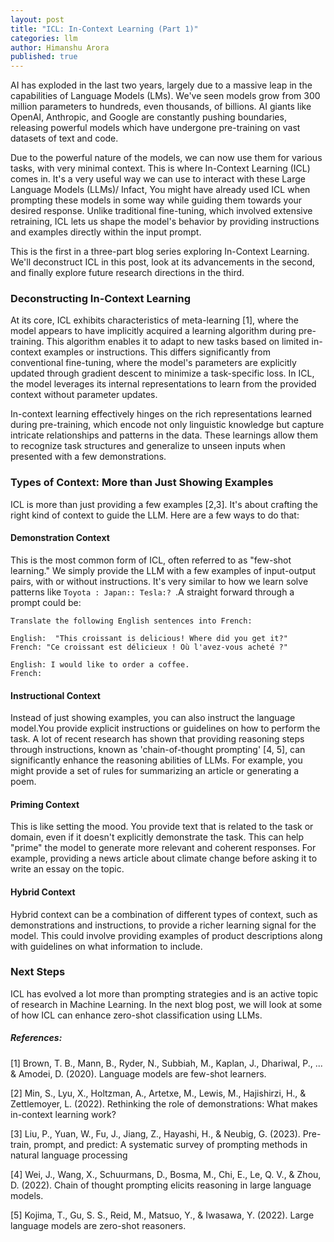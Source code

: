 ```yaml
---
layout: post
title: "ICL: In-Context Learning (Part 1)"
categories: llm
author: Himanshu Arora
published: true
---
```


AI has exploded in the last two years, largely due to a massive leap in the capabilities of Language Models (LMs). We've seen models grow from 300 million parameters to hundreds, even thousands, of billions. AI giants like OpenAI, Anthropic, and Google are constantly pushing boundaries, releasing powerful models which have undergone pre-training on vast datasets of text and code.

Due to the powerful nature of the models, we can now use them for various tasks, with very minimal context. This is where In-Context Learning (ICL) comes in. It's a very useful way we can use to interact with these Large Language Models (LLMs)/ Infact, You might have already used ICL when prompting these models in some way while guiding them towards your desired response. Unlike traditional fine-tuning, which involved extensive retraining, ICL lets us shape the model's behavior by providing instructions and examples directly within the input prompt.

This is the first in a three-part blog series exploring In-Context Learning. We'll deconstruct ICL in this post, look at its advancements in the second, and finally explore future research directions in the third.

### Deconstructing In-Context Learning

At its core, ICL exhibits characteristics of meta-learning [1], where the model appears to have implicitly acquired a learning algorithm during pre-training. This algorithm enables it to adapt to new tasks based on limited in-context examples or instructions. This differs significantly from conventional fine-tuning, where the model's parameters are explicitly updated through gradient descent to minimize a task-specific loss. In ICL, the model leverages its internal representations to learn from the provided context without parameter updates.

In-context learning effectively hinges on the rich representations learned during pre-training, which encode not only linguistic knowledge but capture intricate relationships and patterns in the data. These learnings allow them to recognize task structures and generalize to unseen inputs when presented with a few demonstrations.

### Types of Context: More than Just Showing Examples

ICL is more than just providing a few examples [2,3]. It's about crafting the right kind of context to guide the LLM. Here are a few ways to do that:

#### Demonstration Context
This is the most common form of ICL, often referred to as "few-shot learning." We simply provide the LLM with a few examples of input-output pairs, with or without instructions. It's very similar to how we learn solve patterns like `Toyota : Japan:: Tesla:? `.A straight forward through a prompt could be:

```
Translate the following English sentences into French:

English:  "This croissant is delicious! Where did you get it?"
French: "Ce croissant est délicieux ! Où l'avez-vous acheté ?"

English: I would like to order a coffee.
French:
```


#### Instructional Context
Instead of just showing examples, you can also instruct the language model.You provide explicit instructions or guidelines on how to perform the task. A lot of recent research has shown that providing reasoning steps through instructions, known as 'chain-of-thought prompting' [4, 5], can significantly enhance the reasoning abilities of LLMs.  For example, you might provide a set of rules for summarizing an article or generating a poem.

#### Priming Context
This is like setting the mood. You provide text that is related to the task or domain, even if it doesn't explicitly demonstrate the task. This can help "prime" the model to generate more relevant and coherent responses. For example, providing a news article about climate change before asking it to write an essay on the topic.

#### Hybrid Context
Hybrid context can be a combination of different types of context, such as demonstrations and instructions, to provide a richer learning signal for the model. This could involve providing examples of product descriptions along with guidelines on what information to include.

### Next Steps

ICL has evolved a lot more than prompting strategies and is an active topic of research in Machine Learning. In the next blog post, we will look at some of how ICL can enhance zero-shot classification using LLMs.


 ##### References:

[1] Brown, T. B., Mann, B., Ryder, N., Subbiah, M., Kaplan, J., Dhariwal, P., ... & Amodei, D. (2020). Language models are few-shot learners.

[2] Min, S., Lyu, X., Holtzman, A., Artetxe, M., Lewis, M., Hajishirzi, H., & Zettlemoyer, L. (2022). Rethinking the role of demonstrations: What makes in-context learning work? 

[3] Liu, P., Yuan, W., Fu, J., Jiang, Z., Hayashi, H., & Neubig, G. (2023). Pre-train, prompt, and predict: A systematic survey of prompting methods in natural language processing

[4] Wei, J., Wang, X., Schuurmans, D., Bosma, M., Chi, E., Le, Q. V., & Zhou, D. (2022). Chain of thought prompting elicits reasoning in large language models. 

[5] Kojima, T., Gu, S. S., Reid, M., Matsuo, Y., & Iwasawa, Y. (2022). Large language models are zero-shot reasoners.